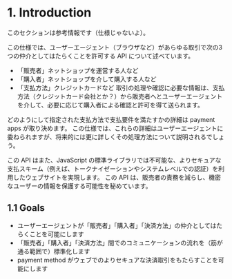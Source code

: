 # 1. Introduction

このセクションは参考情報です（仕様じゃないよ）。

この仕様では、ユーザーエージェント（ブラウザなど）があらゆる取引で次の3つの仲介としてはたらくことを許可する API について述べています。
* 「販売者」ネットショップを運営する人など
* 「購入者」ネットショップを介して購入する人など
* 「支払方法」クレジットカードなど
取引の処理や確認に必要な情報は、支払方法（クレジットカード会社とか？）から販売者へとユーザーエージェントを介して、必要に応じて購入者による確認と許可を得て送られます。

どのようにして指定された支払方法で支払要件を満たすかの詳細は payment apps が取り決めます。
この仕様では、これらの詳細はユーザーエージェントに委ねられますが、将来的には更に詳しくその処理方法について説明されるでしょう。

この API はまた、JavaScript の標準ライブラリでは不可能な、よりセキュアな支払スキーム（例えば、トークナイゼーションやシステムレベルでの認証）を利用したウェブサイトを実現します。
この API は、販売者の責務を減らし、機密なユーザーの情報を保護する可能性を秘めています。

## 1.1 Goals

* ユーザーエージェントが「販売者」「購入者」「決済方法」の仲介としてはたらくことを可能にします
* 「販売者」「購入者」「決済方法」間でのコミュニケーションの流れを（筋が通る範囲で）標準化します
* payment method がウェブでのよりセキュアな決済取引をもたらすことを可能にします
